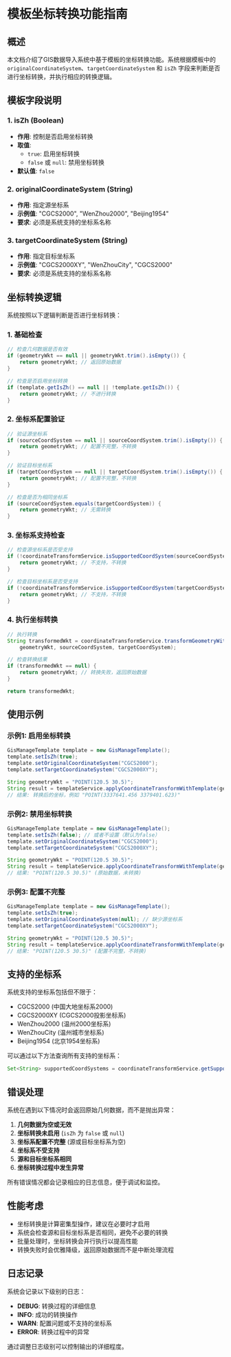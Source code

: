 # 模板坐标转换功能指南

## 概述

本文档介绍了GIS数据导入系统中基于模板的坐标转换功能。系统根据模板中的 `originalCoordinateSystem`、`targetCoordinateSystem` 和 `isZh` 字段来判断是否进行坐标转换，并执行相应的转换逻辑。

## 模板字段说明

### 1. isZh (Boolean)
- **作用**: 控制是否启用坐标转换
- **取值**: 
  - `true`: 启用坐标转换
  - `false` 或 `null`: 禁用坐标转换
- **默认值**: `false`

### 2. originalCoordinateSystem (String)
- **作用**: 指定源坐标系
- **示例值**: "CGCS2000", "WenZhou2000", "Beijing1954"
- **要求**: 必须是系统支持的坐标系名称

### 3. targetCoordinateSystem (String)
- **作用**: 指定目标坐标系
- **示例值**: "CGCS2000XY", "WenZhouCity", "CGCS2000"
- **要求**: 必须是系统支持的坐标系名称

## 坐标转换逻辑

系统按照以下逻辑判断是否进行坐标转换：

### 1. 基础检查
```java
// 检查几何数据是否有效
if (geometryWkt == null || geometryWkt.trim().isEmpty()) {
    return geometryWkt; // 返回原始数据
}

// 检查是否启用坐标转换
if (template.getIsZh() == null || !template.getIsZh()) {
    return geometryWkt; // 不进行转换
}
```

### 2. 坐标系配置验证
```java
// 验证源坐标系
if (sourceCoordSystem == null || sourceCoordSystem.trim().isEmpty()) {
    return geometryWkt; // 配置不完整，不转换
}

// 验证目标坐标系
if (targetCoordSystem == null || targetCoordSystem.trim().isEmpty()) {
    return geometryWkt; // 配置不完整，不转换
}

// 检查是否为相同坐标系
if (sourceCoordSystem.equals(targetCoordSystem)) {
    return geometryWkt; // 无需转换
}
```

### 3. 坐标系支持检查
```java
// 检查源坐标系是否受支持
if (!coordinateTransformService.isSupportedCoordSystem(sourceCoordSystem)) {
    return geometryWkt; // 不支持，不转换
}

// 检查目标坐标系是否受支持
if (!coordinateTransformService.isSupportedCoordSystem(targetCoordSystem)) {
    return geometryWkt; // 不支持，不转换
}
```

### 4. 执行坐标转换
```java
// 执行转换
String transformedWkt = coordinateTransformService.transformGeometryWithCoordSystems(
    geometryWkt, sourceCoordSystem, targetCoordSystem);

// 检查转换结果
if (transformedWkt == null) {
    return geometryWkt; // 转换失败，返回原始数据
}

return transformedWkt;
```

## 使用示例

### 示例1: 启用坐标转换
```java
GisManageTemplate template = new GisManageTemplate();
template.setIsZh(true);
template.setOriginalCoordinateSystem("CGCS2000");
template.setTargetCoordinateSystem("CGCS2000XY");

String geometryWkt = "POINT(120.5 30.5)";
String result = templateService.applyCoordinateTransformWithTemplate(geometryWkt, template);
// 结果: 转换后的坐标，例如 "POINT(3337641.456 3379401.623)"
```

### 示例2: 禁用坐标转换
```java
GisManageTemplate template = new GisManageTemplate();
template.setIsZh(false); // 或者不设置（默认为false）
template.setOriginalCoordinateSystem("CGCS2000");
template.setTargetCoordinateSystem("CGCS2000XY");

String geometryWkt = "POINT(120.5 30.5)";
String result = templateService.applyCoordinateTransformWithTemplate(geometryWkt, template);
// 结果: "POINT(120.5 30.5)" (原始数据，未转换)
```

### 示例3: 配置不完整
```java
GisManageTemplate template = new GisManageTemplate();
template.setIsZh(true);
template.setOriginalCoordinateSystem(null); // 缺少源坐标系
template.setTargetCoordinateSystem("CGCS2000XY");

String geometryWkt = "POINT(120.5 30.5)";
String result = templateService.applyCoordinateTransformWithTemplate(geometryWkt, template);
// 结果: "POINT(120.5 30.5)" (配置不完整，不转换)
```

## 支持的坐标系

系统支持的坐标系包括但不限于：
- CGCS2000 (中国大地坐标系2000)
- CGCS2000XY (CGCS2000投影坐标系)
- WenZhou2000 (温州2000坐标系)
- WenZhouCity (温州城市坐标系)
- Beijing1954 (北京1954坐标系)

可以通过以下方法查询所有支持的坐标系：
```java
Set<String> supportedCoordSystems = coordinateTransformService.getSupportedCoordSystems();
```

## 错误处理

系统在遇到以下情况时会返回原始几何数据，而不是抛出异常：

1. **几何数据为空或无效**
2. **坐标转换未启用** (`isZh` 为 `false` 或 `null`)
3. **坐标系配置不完整** (源或目标坐标系为空)
4. **坐标系不受支持**
5. **源和目标坐标系相同**
6. **坐标转换过程中发生异常**

所有错误情况都会记录相应的日志信息，便于调试和监控。

## 性能考虑

- 坐标转换是计算密集型操作，建议在必要时才启用
- 系统会检查源和目标坐标系是否相同，避免不必要的转换
- 批量处理时，坐标转换会并行执行以提高性能
- 转换失败时会优雅降级，返回原始数据而不是中断处理流程

## 日志记录

系统会记录以下级别的日志：

- **DEBUG**: 转换过程的详细信息
- **INFO**: 成功的转换操作
- **WARN**: 配置问题或不支持的坐标系
- **ERROR**: 转换过程中的异常

通过调整日志级别可以控制输出的详细程度。
